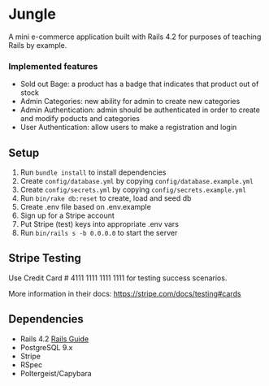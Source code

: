 # Jungle

A mini e-commerce application built with Rails 4.2 for purposes of teaching Rails by example.

### Implemented features

- Sold out Bage: a product has a badge that indicates that product out of stock
- Admin Categories: new ability for admin to create new categories
- Admin Authentication: admin should be authenticated in order to create and modify poducts and categories
- User Authentication: allow users to make a registration and login

## Setup

1. Run `bundle install` to install dependencies
2. Create `config/database.yml` by copying `config/database.example.yml`
3. Create `config/secrets.yml` by copying `config/secrets.example.yml`
4. Run `bin/rake db:reset` to create, load and seed db
5. Create .env file based on .env.example
6. Sign up for a Stripe account
7. Put Stripe (test) keys into appropriate .env vars
8. Run `bin/rails s -b 0.0.0.0` to start the server

## Stripe Testing

Use Credit Card # 4111 1111 1111 1111 for testing success scenarios.

More information in their docs: <https://stripe.com/docs/testing#cards>

## Dependencies

- Rails 4.2 [Rails Guide](http://guides.rubyonrails.org/v4.2/)
- PostgreSQL 9.x
- Stripe
- RSpec
- Poltergeist/Capybara
